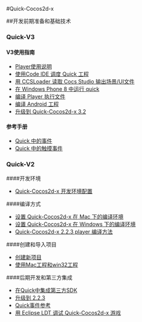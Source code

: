 #Quick-Cocos2d-x

##开发前期准备和基础技术

### Quick-V3

#### V3使用指南
- [Player使用说明](../../../manual/framework/quick/V3/how-to/player-user-manual/zh.md)
- [使用Code IDE 调度 Quick 工程](../../../manual/framework/quick/V3/how-to/use-codeide/zh.md)
- [用 CCSLoader 读取 Cocs Studio 输出场景/UI文件](../../../manual/framework/quick/V3/how-to/use-ccsloader/zh.md)
- [在 Windows Phone 8 中运行 quick](../../../manual/framework/quick/V3/how-to/run-on-wp8/zh.md)
- [编译 Player 执行文件](../../../manual/framework/quick/V3/how-to/compile-player/zh.md)
- [编译 Android 工程](../../../manual/framework/quick/V3/how-to/compile-android/zh.md)
- [升级到 Quick-Cocos2d-x 3.2](../../../manual/framework/quick/V3/how-to/upgrade/zh.md)

#### 参考手册
- [Quick 中的事件](../../../manual/framework/quick/V3/events/zh.md)
- [Quick 中的触摸事件](../../../manual/framework/quick/V3/touch-events/zh.md)


### Quick-V2

####开发环境

- [Quick-Cocos2d-x 开发环境配置](../../../tutorial/framework/quick/chap1/zh.md)

####编译方式

- [设置 Quick-Cocos2d-x 在 Mac 下的编译环境](../../../manual/framework/quick/V2/how-to/setup_development_environment_on_mac/zh.md)
- [设置 Quick-Cocos2d-x 在 Windows 下的编译环境](../../../manual/framework/quick/V2/how-to/setup_development_environment_on_windows/zh.md)
- [Quick-Cocos2d-x 2.2.3 player 编译方法](../../../manual/framework/quick/V2/how-to/compile_qt_player/zh.md)

####创建和导入项目

- [创建新项目](../../../manual/framework/quick/V2/how-to/get_started_create_new_project/zh.md)
- [使用Mac工程和win32工程](../../../manual/framework/quick/V2/how-to/use-project-mac-and-win/zh.md)

####后期开发和第三方集成
- [在Quick中集成第三方SDK](../../../manual/framework/quick/V2/how-to/integration_third_party_sdk/zh.md)
- [升级到 2.2.3](../../../manual/framework/quick/V2/how-to/upgrade-to-2_2_3/zh.md)
- [Quick事件参考](../../../manual/framework/quick/V2/reference/events-in-quick/zh.md)
- [用 Eclipse LDT 调试 Quick-Cocos2d-x 游戏](../../../manual/framework/quick/V2/how-to/debug_with_eclipse_ldt/zh.md)

